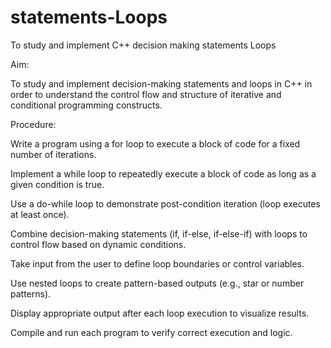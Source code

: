 # statements-Loops

To study and implement C++ decision making statements Loops

Aim:

To study and implement decision-making statements and loops in C++ in order to understand the control flow and structure of iterative and conditional programming constructs.

Procedure:

Write a program using a for loop to execute a block of code for a fixed number of iterations.

Implement a while loop to repeatedly execute a block of code as long as a given condition is true.

Use a do-while loop to demonstrate post-condition iteration (loop executes at least once).

Combine decision-making statements (if, if-else, if-else-if) with loops to control flow based on dynamic conditions.

Take input from the user to define loop boundaries or control variables.

Use nested loops to create pattern-based outputs (e.g., star or number patterns).

Display appropriate output after each loop execution to visualize results.

Compile and run each program to verify correct execution and logic.

